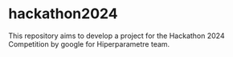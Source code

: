 # hackathon2024
This repository aims to develop a project for the Hackathon 2024 Competition by google for Hiperparametre team.
